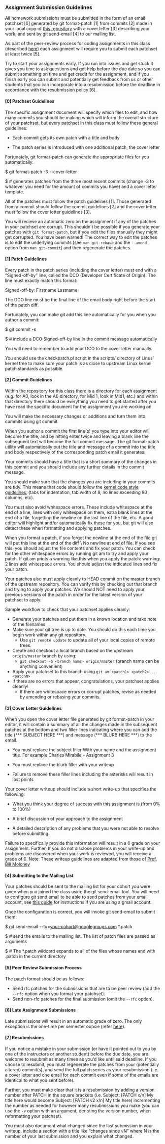 ### Assignment Submission Guidelines

All homework submissions must be submitted in the form of an email patchset [0] generated by git format-patch [1] from commits [2] made in your local copy of [this repository](https://github.com/underground-software/KDLP_assignments/) with a cover letter [3] describing your work, and sent by git send-email [4] to our mailing list.

As part of the peer-review process for coding assignments in this class (described [here](course_policies.html)) each assignment will require you to submit each patchset at least twice [5].

Try to start your assignments early. If you run into issues and get stuck it gives you time to ask questions and get help before the due date so you can submit something on time and get credit for the assignment, and if you finish early you can submit and potentially get feedback from us or other students that you can incorporate into a resubmission before the deadline in accordance with the resubmission policy [6].

#### [0] Patchset Guidelines

The specific assignment document will specify which files to edit, and how many commits you should be making which will inform the overall structure of your patchset, but every patchset in this class must follow these general guidelines:

* Each commit gets its own patch with a title and body

* The patch series is introduced with one additional patch, the cover letter

Fortunately, git format-patch can generate the appropriate files for you automatically:

$ git format-patch -3 --cover-letter

$ # generates patches from the three most recent commits (change -3 to whatever you need for the amount of commits you have) and a cover letter template.

All of the patches must follow the patch guidelines [1]. Those generated from a commit should follow the commit guidelines [2] and the cover letter must follow the cover letter guidelines [3].

You will recieve an automatic zero on the assignment if any of the patches in your patchset are corrupt. This shouldn't be possible if you generate your patches with `git format-patch`, but if you edit the files manually they might get corrupted. You have been warned! The correct way to edit the patches is to edit the underlying commits (see `man git-rebase` and the `--amend` option from `man git-commit`) and then regenerate the patches. 

#### [1] Patch Guidelines

Every patch in the patch series (including the cover letter) must end with a “Signed-off-by” line, called the DCO (Developer Certificate of Origin). The line must exactly match this format:

Signed-off-by: Firstname Lastname

The DCO line must be the final line of the email body right before the start of the patch diff.

Fortunately, you can make git add this line automatically for you when you author a commit:

$ git commit -s

$ # include a DCO Signed-off-by line in the commit message automatically

You will need to remember to add your DCO to the cover letter manually.

You should use the checkpatch.pl script in the scripts/ directory of Linus’ kernel tree to make sure your patch is as close to upstream Linux kernel patch standards as possible.

#### [2] Commit Guidelines

Within the repository for this class there is a directory for each assignment (e.g. for A0, look in the A0 directory, for Mid 1, look in Mid1, etc.) and within that directory there should be everything you need to get started after you have read the specific document for the assignment you are working on.

You will make the necessary changes or additions and turn them into commits using git commit.

When you author a commit the first line(s) you type into your editor will become the title, and by hitting enter twice and leaving a blank line the subsequent text will become the full commit message. The git format-patch utility will automatically put the title and message of a commit into the title and body respectively of the corresponding patch email it generates.

Your commits should have a title that is a short summary of the changes in this commit and you should include any further details in the commit message.

You should make sure that the changes you are including in your commits are tidy. This means that code should follow the [kernel code style guidelines](https://www.kernel.org/doc/html/latest/process/coding-style.html), (tabs for indentation, tab width of 8, no lines exceeding 80 columns, etc).

You must also avoid whitespace errors. These include whitespace at the end of a line, lines with only whitespace on them, extra blank lines at the end of a file, forgetting the newline on the last line of the file, etc. A good editor will highlight and/or automatically fix these for you, but git will also detect these when formatting and applying patches.

When you format a patch, if you forgot the newline at the end of the file git will put this line at the end of the diff \ No newline at end of file. If you see this, you should adjust the file contents and fix your patch. You can check for the other whitespace errors by running git am to try and apply your patch. If git am prints a warning like this when you apply the patch: warning: 2 lines add whitespace errors. You should adjust the indicated lines and fix your patch.

Your patches also must apply cleanly to HEAD commit on the master branch of the upstream repository. You can verify this by checking out that branch and trying to apply your patches. We should NOT need to apply your previous versions of the patch in order for the latest version of your patchset to apply.

Sample workflow to check that your patchset applies cleanly:

* Generate your patches and put them in a known location and take note of the filenames
* Make sure your git tree is up to date. You should do this each time you begin work within any git repository.
  * Use `git remote update` to update all of your local copies of remote trees.
* Create and checkout a local branch based on the upstream `origin/master` branch by using:
  * `git checkout -b <branch name> origin/master` (branch name can be anything convenient)
* Apply your patchset to this branch using `git am <patch1> <patch2> ... <patchN>`
* If there are no errors that appear, congratulations, your patchset applies cleanly!
  * If there are whitespace errors or corrupt patches, revise as needed by amending or rebasing your commits.

#### [3] Cover Letter Guidelines

When you open the cover letter file generated by git format-patch in your editor, it will contain a summary of all the changes made in the subsequent patches at the bottom and two filler lines indicating where you can add the title (\*\*\* SUBJECT HERE \*\*\*) and message (\*\*\* BLURB HERE \*\*\*) to the email.

* You must replace the subject filler With your name and the assignment title. For example Charles Mirabile - Assignment 3

* You must replace the blurb filler with your writeup

* Failure to remove these filler lines including the asterisks will result in lost points

Your cover letter writeup should include a short write-up that specifies the following:

* What you think your degree of success with this assignment is (from 0% to 100%)

* A brief discussion of your approach to the assignment

* A detailed description of any problems that you were not able to resolve before submitting.

Failure to specifically provide this information will result in a 0 grade on your assignment. Further, If you do not disclose problems in your write-up and problems are discovered when your work is reviewed, you will receive a grade of 0. Note: These writeup guidelines are adapted from those of [Prof. Bill Moloney](https://cs.uml.edu/~bill/)

#### [4] Submitting to the Mailing List

Your patches should be sent to the mailing list for your cohort you were given when you joined the class using the git send-email tool. You will need to configure git send email to be able to send patches from your email account, see [this guide](https://stackoverflow.com/questions/68238912/how-to-configure-and-use-git-send-email-to-work-with-gmail-to-email-patches-to) for instructions if you are using a gmail account.

Once the configuration is correct, you will invoke git send-email to submit them:

$ git send-email --to=your-cohort@googlegroups.com *.patch

$ # send the emails to the mailing list. The list of patch files are passed as arguments

$ # The *.patch wildcard expands to all of the files whose names end with .patch in the current directory

#### [5] Peer Review Submission Process

The patch format should be as follows:
* Send rfc patches for the submissions that are to be peer review (add the `--rfc` option when you format your patchset).
* Send non-rfc patches for the final submission (omit the `--rfc` option).

#### [6] Late Assignment Submissions

Late submissions will result in an automatic grade of zero. The only exception is the one-time per semester oopsie (refer [here](course_policies.html)).

#### [7] Resubmissions

If you notice a mistake in your submission (or have it pointed out to you by one of the instructors or another student) before the due date, you are welcome to resubmit as many times as you'd like until said deadline. If you choose to resubmit, you must regenerate the patches from your (potentially altered) commit(s), and send the full patch series as your resubmission (i.e. a cover letter and one email for each commit even if some of the emails are identical to what you sent before).

Further, you must make clear that it is a resubmission by adding a version number after PATCH in the square brackets (i.e. Subject: [PATCH x/n] My title here would become Subject: [PATCH v2 x/n] My title here) incrementing the number as needed for however many resubmissions you make (you can use the `-v` option with an argument, denoting the version number, when reformatting your patchset).

You must also document what changed since the last submission in your writeup, include a section with a title like “changes since vN” where N is the number of your last submission and you explain what changed.
